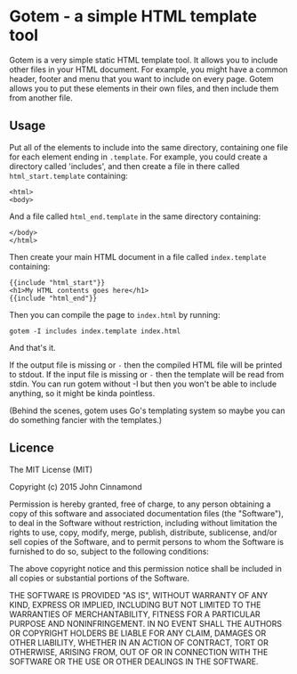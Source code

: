 # Gotem - a simple HTML template tool #

Gotem is a very simple static HTML template tool. It allows you to
include other files in your HTML document. For example, you might have
a common header, footer and menu that you want to include on every
page. Gotem allows you to put these elements in their own files, and
then include them from another file.

## Usage ##

Put all of the elements to include into the same directory, containing
one file for each element ending in `.template`. For example, you
could create a directory called 'includes', and then create a file in
there called `html_start.template` containing:

    <html>
    <body>

And a file called `html_end.template` in the same directory containing:

    </body>
    </html>

Then create your main HTML document in a file called `index.template`
containing:

    {{include "html_start"}}
    <h1>My HTML contents goes here</h1>
    {{include "html_end"}}

Then you can compile the page to `index.html` by running:

    gotem -I includes index.template index.html

And that's it.

If the output file is missing or `-` then the compiled HTML file will
be printed to stdout. If the input file is missing or `-` then the
template will be read from stdin. You can run gotem without -I but
then you won't be able to include anything, so it might be kinda
pointless.

(Behind the scenes, gotem uses Go's templating system so maybe you can
do something fancier with the templates.)

## Licence ##

The MIT License (MIT)

Copyright (c) 2015 John Cinnamond

Permission is hereby granted, free of charge, to any person obtaining a copy
of this software and associated documentation files (the "Software"), to deal
in the Software without restriction, including without limitation the rights
to use, copy, modify, merge, publish, distribute, sublicense, and/or sell
copies of the Software, and to permit persons to whom the Software is
furnished to do so, subject to the following conditions:

The above copyright notice and this permission notice shall be included in all
copies or substantial portions of the Software.

THE SOFTWARE IS PROVIDED "AS IS", WITHOUT WARRANTY OF ANY KIND, EXPRESS OR
IMPLIED, INCLUDING BUT NOT LIMITED TO THE WARRANTIES OF MERCHANTABILITY,
FITNESS FOR A PARTICULAR PURPOSE AND NONINFRINGEMENT. IN NO EVENT SHALL THE
AUTHORS OR COPYRIGHT HOLDERS BE LIABLE FOR ANY CLAIM, DAMAGES OR OTHER
LIABILITY, WHETHER IN AN ACTION OF CONTRACT, TORT OR OTHERWISE, ARISING FROM,
OUT OF OR IN CONNECTION WITH THE SOFTWARE OR THE USE OR OTHER DEALINGS IN THE
SOFTWARE.
